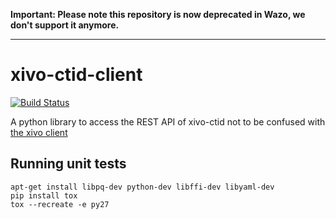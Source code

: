 __Important: Please note this repository is now deprecated in Wazo, we don't support it anymore.__

---------------------------------

xivo-ctid-client
================

[![Build Status](https://jenkins.wazo.community/buildStatus/icon?job=xivo-ctid-client)](https://jenkins.wazo.community/job/xivo-ctid-client)

A python library to access the REST API of xivo-ctid not to be confused with [the xivo client](https://github.com/wazo-pbx/xivo-client-qt)

Running unit tests
------------------

```
apt-get install libpq-dev python-dev libffi-dev libyaml-dev
pip install tox
tox --recreate -e py27
```
